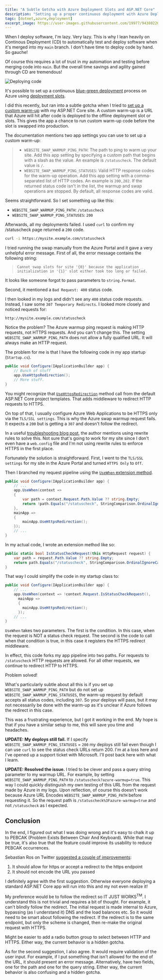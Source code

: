 ```yaml
---
title: "A Subtle Gotcha with Azure Deployment Slots and ASP.NET Core"
description: "Setting up a proper continuous deployment with Azure Deployment Slots and ASP.NET Core is trickier than I anticipated. Here's a particular issue I ran into and my solution."
tags: [dotnet,azure,deployment]
excerpt_image: https://user-images.githubusercontent.com/19977/94380220-81344b00-00e9-11eb-84a4-876408467978.png
---
```


When I deploy software, I'm lazy. Very lazy. This is why I lean heavily on Continous Deployment (CD) to automatically test and deploy software when it's merged into my `main` branch. I don't have time to deploy code by hand. So gauche!

Of course this requires a lot of trust in my automation and testing before merging code into `main`. But the overall time savings and agility gained through CD are tremendous!

![Deploying code](https://user-images.githubusercontent.com/19977/94380220-81344b00-00e9-11eb-84a4-876408467978.png)

It's possible to set up a continuous [blue-green deployment](https://martinfowler.com/bliki/BlueGreenDeployment.html) process on Azure using [deployment slots](https://docs.microsoft.com/en-us/azure/app-service/deploy-staging-slots).

I did this recently, but ran into a subtle gotcha when I tried to [set up a custom warm-up](https://docs.microsoft.com/en-us/azure/app-service/deploy-staging-slots#specify-custom-warm-up) with my ASP.NET Core site. A custom warm-up is a URL that Azure will hit after code is deployed to the offline deployment slot or slots. This gives the app a chance to run custom warm-up code before the slot is swapped into production.

The documentation mentions two app settings you can use to set up a custom warm-up:

> * `WEBSITE_SWAP_WARMUP_PING_PATH`: The path to ping to warm up your site. Add this app  setting by specifying a custom path that begins with a slash as the value. An example is `/statuscheck`. The default value is `/`.
> * `WEBSITE_SWAP_WARMUP_PING_STATUSES`: Valid HTTP response codes for the warm-up operation. Add this app setting with a comma-separated list of HTTP codes. An example is `200,202`. If the returned status code isn't in the list, the warmup and swap operations are stopped. By default, all response codes are valid.

Seems straightforward. So I set something up like this:

* `WEBSITE_SWAP_WARMUP_PING_PATH`: `/statuscheck`
* `WEBSITE_SWAP_WARMUP_PING_STATUSES`: `200`

Afterwards, all my deployments failed. I used `curl` to confirm my /statuscheck page returned a `200` code.

```bash
curl -i https://mysite.example.com/statuscheck
```

I tried running the swap manually from the Azure Portal and it gave a very unhelpful error message. First of all, the error message contains the following string:

> `Cannot swap slots for site '{0}' because the application initialization in '{1}' slot either took too long or failed.`

It looks like someone forgot to pass parameters to `string.Format`.

Second, it mentioned a `Bad Request: 400` status code.

I then looked in my logs and didn't see any `400` status code requests. Instead, I saw some `307 Temporary Redirects`. I looked more closely and noticed requests for:

`http://mysite.example.com/statuscheck`

Notice the problem? The Azure warmup ping request is making HTTP requests, not HTTPS requests. And you can't change this. The setting `WEBSITE_SWAP_WARMUP_PING_PATH` does not allow a fully qualified URL. It will always make an HTTP request.

The problem for me is that I have the following code in my app startup (`Startup.cs`).

```csharp
public void Configure(IApplicationBuilder app) {
    // Bunch of stuff
    app.UseHttpsRedirection();
    // More stuff.
}
```

You might recognize that [`UseHttpsRedirection`](https://docs.microsoft.com/en-us/dotnet/api/microsoft.aspnetcore.builder.httpspolicybuilderextensions.usehttpsredirection?view=aspnetcore-3.1) method call from the default ASP.NET Core project templates. That adds middleware to redirect HTTP requests to HTTPS.

On top of that, I usually configure Azure Web Applications to be HTTPS only via the `TLS/SSL settings`. This is why the Azure swap warmup request fails. It expects a `200` but is getting a `307` and doesn't follow the redirect.

In a useful [troubleshooting blog post](https://ruslany.net/2017/11/most-common-deployment-slot-swap-failures-and-how-to-fix-them/), the author mentions using rewrite rules to solve this. Not sure that's going to work for my site since I don't even have a `web.config` file and I'm not using rewrite rules to enforce HTTPS in the first place.

Fortunately the solution is straightforward. First, I went to the `TLS/SSL settings` for my site in the Azure Portal and turned `HTTPS Only` to `Off`.

Then I branched my request pipeline using the [`UseWhen` extension method](https://docs.microsoft.com/en-us/dotnet/api/microsoft.aspnetcore.builder.usewhenextensions.usewhen?view=aspnetcore-3.1).

```csharp
public void Configure(IApplicationBuilder app) {
    // ...
    app.UseWhen(context =>
    {
        var path = context.Request.Path.Value ?? string.Empty;
        return !path.Equals("/statuscheck", StringComparison.OrdinalIgnoreCase);
    },
    mainApp =>
    {
        mainApp.UseHttpsRedirection();
    });
    // ...
}
```

In my actual code, I wrote an extension method like so:

```csharp
public static bool IsStatusCheckRequest(this HttpRequest request) {
    var path = request.Path.Value ?? string.Empty;
    return path.Equals("/statuscheck", StringComparison.OrdinalIgnoreCase);
}
```

That way I could simplify the code in my startup class to:

```csharp
public void Configure(IApplicationBuilder app) {
    // ...
    app.UseWhen(context => !context.Request.IsStatusCheckRequest(),
      mainApp =>
      {
        mainApp.UseHttpsRedirection();
      });
    // ...
}
```

`UseWhen` takes two parameters. The first is the condition. In this case, when the request is NOT a status check request. The second is the code to call when that condition is true, in this case it registers the HTTPS redirect middleware.


In effect, this code forks my app pipeline into two paths. For requests to `/statuscheck` HTTP requests are allowed. For all other requests, we continue to redirect HTTP to HTTPS.

Problem solved!

What's particularly subtle about all this is if you set up `WEBSITE_SWAP_WARMUP_PING_PATH` but do not set up `WEBSITE_SWAP_WARMUP_PING_STATUSES`, the warm-up request by default accepts all status codes, including `307`. So your deploys will pass, but it may not necessarily be done with the warm-up as it's unclear if Azure follows the redirect in this case.

This was a frustrating experience, but I got it working in the end. My hope is that if you have a similar setup to me, this will save you time and headaches.

__UPDATE: My deploys still fail.__ If I specify `WEBSITE_SWAP_WARMUP_PING_STATUSES` = `200` my deploys still fail even though I can use `curl` to see the status check URLs return 200. I'm at a loss here and I've opened up a support ticket with Microsoft. I'll post back here with what I learn.

__UPDATE: Resolved the issue.__ I tried to be clever and pass a query string parameter to my warmup URL. For example, by setting `WEBSITE_SWAP_WARMUP_PING_PATH` to `/statuscheck?azure-warmup=true`. This way I could quickly distinguish my own testing of this URL from the request made by Azure in my logs. Upon reflection, of course this doesn't work because Azure URL Encodes `WEBSITE_SWAP_WARMUP_PING_PATH` before requesting it. So the request path is `/statuscheck%3Fazure-warmup=true` and not `/statuscheck` as I expected.

## Conclusion

In the end, I figured out what I was doing wrong and it's easy to chalk it up to PEBCAK (Problem Exists Between Chair And Keyboard). While that may be true, it's also true that the feature could improve its usability to reduce PEBCAK occurrences.

Sebastian Ros on Twitter [suggested a couple of improvements](https://twitter.com/sebastienros/status/1311060155174322176):

1. It should allow for https or accept a redirect to the https endpoint
2. It should not encode the URL you passed

I definitely agree with the first suggestion. Otherwise everyone deploying a standard ASP.NET Core app will run into this and my not even realize it!

My preference would be to follow the redirect so IT JUST WORKS<sup>TM</sup>. I understand this is not trivial and requires a bit of thought. For example, it can't blindly follow the redirect. The initial request is made internal to Azure, bypassing (as I understand it) DNS and the load balances etc. So it would need to be smart about following the redirect. If the redirect is to the same endpoint, but only the scheme is changed, then re-make the original request with HTTPS.

Might be easier to add a radio button group to select between HTTP and HTTPS. Either way, the current behavior is a hidden gotcha.

As for the second suggestion, I also agree. It would require validation of the user input. For example, if I put something that isn't allowed for the end of the URL, it should present an error message. Alternatively, have two fields, one for the path and one for the query string. Either way, the current behavior is also confusing and a hidden gotcha.
